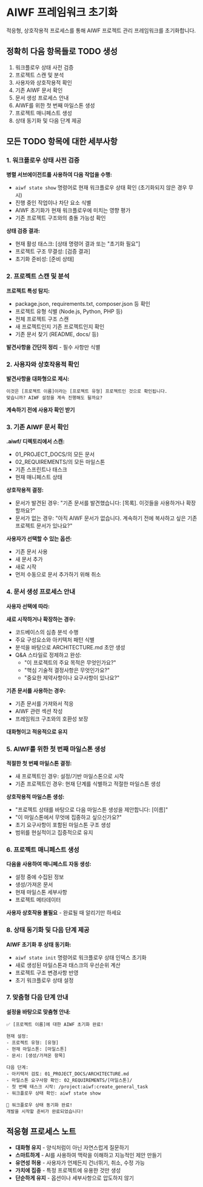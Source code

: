 # AIWF 프레임워크 초기화

적응형, 상호작용적 프로세스를 통해 AIWF 프로젝트 관리 프레임워크를 초기화합니다.

## 정확히 다음 항목들로 TODO 생성

1. 워크플로우 상태 사전 검증
2. 프로젝트 스캔 및 분석
3. 사용자와 상호작용적 확인
4. 기존 AIWF 문서 확인
5. 문서 생성 프로세스 안내
6. AIWF를 위한 첫 번째 마일스톤 생성
7. 프로젝트 매니페스트 생성
8. 상태 동기화 및 다음 단계 제공

## 모든 TODO 항목에 대한 세부사항

### 1. 워크플로우 상태 사전 검증

**병렬 서브에이전트를 사용하여 다음 작업을 수행:**

- `aiwf state show` 명령어로 현재 워크플로우 상태 확인 (초기화되지 않은 경우 무시)
- 진행 중인 작업이나 차단 요소 식별
- AIWF 초기화가 현재 워크플로우에 미치는 영향 평가
- 기존 프로젝트 구조와의 충돌 가능성 확인

**상태 검증 결과:**
- 현재 활성 태스크: [상태 명령어 결과 또는 "초기화 필요"]
- 프로젝트 구조 무결성: [검증 결과]
- 초기화 준비성: [준비 상태]

### 2. 프로젝트 스캔 및 분석

**프로젝트 특성 탐지:**

- package.json, requirements.txt, composer.json 등 확인
- 프로젝트 유형 식별 (Node.js, Python, PHP 등)
- 전체 프로젝트 구조 스캔
- 새 프로젝트인지 기존 프로젝트인지 확인
- 기존 문서 찾기 (README, docs/ 등)

**발견사항을 간단히 정리** - 필수 사항만 식별

### 2. 사용자와 상호작용적 확인

**발견사항을 대화형으로 제시:**

```
이것은 [프로젝트 이름]이라는 [프로젝트 유형] 프로젝트인 것으로 확인됩니다.
맞습니까? AIWF 설정을 계속 진행해도 될까요?
```

**계속하기 전에 사용자 확인 받기**

### 3. 기존 AIWF 문서 확인

**.aiwf/ 디렉토리에서 스캔:**

- 01_PROJECT_DOCS/의 모든 문서
- 02_REQUIREMENTS/의 모든 마일스톤
- 기존 스프린트나 태스크
- 현재 매니페스트 상태

**상호작용적 결정:**

- 문서가 발견된 경우: "기존 문서를 발견했습니다: [목록]. 이것들을 사용하거나 확장할까요?"
- 문서가 없는 경우: "아직 AIWF 문서가 없습니다. 계속하기 전에 복사하고 싶은 기존 프로젝트 문서가 있나요?"

**사용자가 선택할 수 있는 옵션:**

- 기존 문서 사용
- 새 문서 추가
- 새로 시작
- 먼저 수동으로 문서 추가하기 위해 취소

### 4. 문서 생성 프로세스 안내

**사용자 선택에 따라:**

**새로 시작하거나 확장하는 경우:**

- 코드베이스의 심층 분석 수행
- 주요 구성요소와 아키텍처 패턴 식별
- 분석을 바탕으로 ARCHITECTURE.md 초안 생성
- Q&A 스타일로 정제하고 완성:
  - "이 프로젝트의 주요 목적은 무엇인가요?"
  - "핵심 기술적 결정사항은 무엇인가요?"
  - "중요한 제약사항이나 요구사항이 있나요?"

**기존 문서를 사용하는 경우:**

- 기존 문서를 가져와서 적응
- AIWF 관련 섹션 작성
- 프레임워크 구조와의 호환성 보장

**대화형이고 적응적으로 유지**

### 5. AIWF를 위한 첫 번째 마일스톤 생성

**적절한 첫 번째 마일스톤 결정:**

- 새 프로젝트인 경우: 설정/기반 마일스톤으로 시작
- 기존 프로젝트인 경우: 현재 단계를 식별하고 적절한 마일스톤 생성

**상호작용적 마일스톤 생성:**

- "프로젝트 상태를 바탕으로 다음 마일스톤 생성을 제안합니다: [이름]"
- "이 마일스톤에서 무엇에 집중하고 싶으신가요?"
- 초기 요구사항이 포함된 마일스톤 구조 생성
- 범위를 현실적이고 집중적으로 유지

### 6. 프로젝트 매니페스트 생성

**다음을 사용하여 매니페스트 자동 생성:**

- 설정 중에 수집된 정보
- 생성/가져온 문서
- 현재 마일스톤 세부사항
- 프로젝트 메타데이터

**사용자 상호작용 불필요** - 완료될 때 알리기만 하세요

### 8. 상태 동기화 및 다음 단계 제공

**AIWF 초기화 후 상태 동기화:**

- `aiwf state init` 명령어로 워크플로우 상태 인덱스 초기화
- 새로 생성된 마일스톤과 태스크의 우선순위 계산
- 프로젝트 구조 변경사항 반영
- 초기 워크플로우 상태 설정

### 7. 맞춤형 다음 단계 안내

**설정을 바탕으로 맞춤형 안내:**

```
✅ [프로젝트 이름]에 대한 AIWF 초기화 완료!

현재 설정:
- 프로젝트 유형: [유형]
- 현재 마일스톤: [마일스톤]
- 문서: [생성/가져온 항목]

다음 단계:
- 아키텍처 검토: 01_PROJECT_DOCS/ARCHITECTURE.md
- 마일스톤 요구사항 확인: 02_REQUIREMENTS/[마일스톤]/
- 첫 번째 태스크 시작: /project:aiwf:create_general_task
- 워크플로우 상태 확인: aiwf state show

🔄 워크플로우 상태 동기화 완료!
개발을 시작할 준비가 완료되었습니다!
```

## 적응형 프로세스 노트

- **대화형 유지** - 양식처럼이 아닌 자연스럽게 질문하기
- **스마트하게** - AI를 사용하여 맥락을 이해하고 지능적인 제안 만들기
- **유연성 허용** - 사용자가 언제든지 건너뛰기, 취소, 수정 가능
- **가치에 집중** - 특정 프로젝트에 유용한 것만 생성
- **단순하게 유지** - 옵션이나 세부사항으로 압도하지 않기